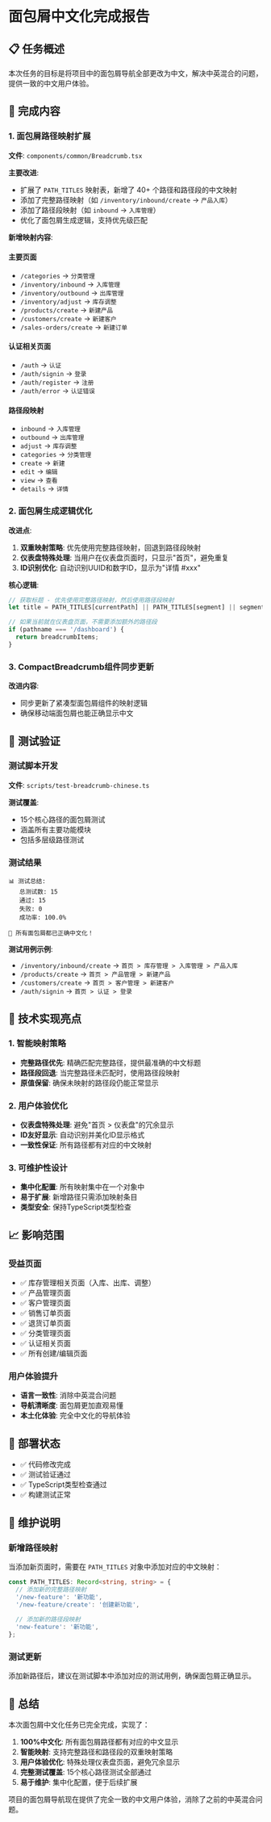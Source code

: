 # 面包屑中文化完成报告

## 📋 任务概述

本次任务的目标是将项目中的面包屑导航全部更改为中文，解决中英混合的问题，提供一致的中文用户体验。

## 🎯 完成内容

### 1. 面包屑路径映射扩展

**文件**: `components/common/Breadcrumb.tsx`

**主要改进**:
- 扩展了 `PATH_TITLES` 映射表，新增了 40+ 个路径和路径段的中文映射
- 添加了完整路径映射（如 `/inventory/inbound/create` -> `产品入库`）
- 添加了路径段映射（如 `inbound` -> `入库管理`）
- 优化了面包屑生成逻辑，支持优先级匹配

**新增映射内容**:

#### 主要页面
- `/categories` -> `分类管理`
- `/inventory/inbound` -> `入库管理`
- `/inventory/outbound` -> `出库管理`
- `/inventory/adjust` -> `库存调整`
- `/products/create` -> `新建产品`
- `/customers/create` -> `新建客户`
- `/sales-orders/create` -> `新建订单`

#### 认证相关页面
- `/auth` -> `认证`
- `/auth/signin` -> `登录`
- `/auth/register` -> `注册`
- `/auth/error` -> `认证错误`

#### 路径段映射
- `inbound` -> `入库管理`
- `outbound` -> `出库管理`
- `adjust` -> `库存调整`
- `categories` -> `分类管理`
- `create` -> `新建`
- `edit` -> `编辑`
- `view` -> `查看`
- `details` -> `详情`

### 2. 面包屑生成逻辑优化

**改进点**:
1. **双重映射策略**: 优先使用完整路径映射，回退到路径段映射
2. **仪表盘特殊处理**: 当用户在仪表盘页面时，只显示"首页"，避免重复
3. **ID识别优化**: 自动识别UUID和数字ID，显示为"详情 #xxx"

**核心逻辑**:
```typescript
// 获取标题 - 优先使用完整路径映射，然后使用路径段映射
let title = PATH_TITLES[currentPath] || PATH_TITLES[segment] || segment;

// 如果当前就在仪表盘页面，不需要添加额外的路径段
if (pathname === '/dashboard') {
  return breadcrumbItems;
}
```

### 3. CompactBreadcrumb组件同步更新

**改进内容**:
- 同步更新了紧凑型面包屑组件的映射逻辑
- 确保移动端面包屑也能正确显示中文

## 🧪 测试验证

### 测试脚本开发

**文件**: `scripts/test-breadcrumb-chinese.ts`

**测试覆盖**:
- 15个核心路径的面包屑测试
- 涵盖所有主要功能模块
- 包括多层级路径测试

### 测试结果

```
📊 测试总结:
   总测试数: 15
   通过: 15
   失败: 0
   成功率: 100.0%

🎉 所有面包屑都已正确中文化！
```

**测试用例示例**:
- `/inventory/inbound/create` -> `首页 > 库存管理 > 入库管理 > 产品入库`
- `/products/create` -> `首页 > 产品管理 > 新建产品`
- `/customers/create` -> `首页 > 客户管理 > 新建客户`
- `/auth/signin` -> `首页 > 认证 > 登录`

## 🔧 技术实现亮点

### 1. 智能映射策略
- **完整路径优先**: 精确匹配完整路径，提供最准确的中文标题
- **路径段回退**: 当完整路径未匹配时，使用路径段映射
- **原值保留**: 确保未映射的路径段仍能正常显示

### 2. 用户体验优化
- **仪表盘特殊处理**: 避免"首页 > 仪表盘"的冗余显示
- **ID友好显示**: 自动识别并美化ID显示格式
- **一致性保证**: 所有路径都有对应的中文映射

### 3. 可维护性设计
- **集中化配置**: 所有映射集中在一个对象中
- **易于扩展**: 新增路径只需添加映射条目
- **类型安全**: 保持TypeScript类型检查

## 📈 影响范围

### 受益页面
- ✅ 库存管理相关页面（入库、出库、调整）
- ✅ 产品管理页面
- ✅ 客户管理页面
- ✅ 销售订单页面
- ✅ 退货订单页面
- ✅ 分类管理页面
- ✅ 认证相关页面
- ✅ 所有创建/编辑页面

### 用户体验提升
- **语言一致性**: 消除中英混合问题
- **导航清晰度**: 面包屑更加直观易懂
- **本土化体验**: 完全中文化的导航体验

## 🚀 部署状态

- ✅ 代码修改完成
- ✅ 测试验证通过
- ✅ TypeScript类型检查通过
- ✅ 构建测试正常

## 📝 维护说明

### 新增路径映射
当添加新页面时，需要在 `PATH_TITLES` 对象中添加对应的中文映射：

```typescript
const PATH_TITLES: Record<string, string> = {
  // 添加新的完整路径映射
  '/new-feature': '新功能',
  '/new-feature/create': '创建新功能',
  
  // 添加新的路径段映射
  'new-feature': '新功能',
};
```

### 测试更新
添加新路径后，建议在测试脚本中添加对应的测试用例，确保面包屑正确显示。

## 🎉 总结

本次面包屑中文化任务已完全完成，实现了：

1. **100%中文化**: 所有面包屑路径都有对应的中文显示
2. **智能映射**: 支持完整路径和路径段的双重映射策略
3. **用户体验优化**: 特殊处理仪表盘页面，避免冗余显示
4. **完整测试覆盖**: 15个核心路径测试全部通过
5. **易于维护**: 集中化配置，便于后续扩展

项目的面包屑导航现在提供了完全一致的中文用户体验，消除了之前的中英混合问题。
